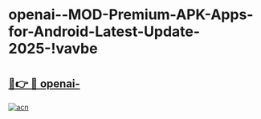 # openai--MOD-Premium-APK-Apps-for-Android-Latest-Update-2025-!vavbe

# <h2><a href="https://2cltqs.esa.edu.pl?title=openai-&ref=vavbe">🔗👉 🔴 openai-</a></h2>

[![acn](https://github.com/user-attachments/assets/0f9c940e-d8b0-45ae-aac7-cd30a18b3e1c)](https://2cltqs.esa.edu.pl?title=openai-&ref=vavbe)

